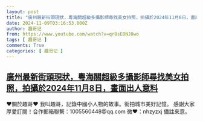 ```yaml
---
layout: post
title: "廣州最新街頭現狀，粵海關超級多攝影師尋找美女拍照，拍攝於2024年11月8日，畫面出人意料"
date: 2024-11-09T03:16:53.000Z
author: 趣哥记
from: https://www.youtube.com/watch?v=qr8sEONJ8wo
tags: [ 趣哥记 ]
comments: True
categories: [ 趣哥记 ]
---
```

<!--1731122213000-->
[廣州最新街頭現狀，粵海關超級多攝影師尋找美女拍照，拍攝於2024年11月8日，畫面出人意料](https://www.youtube.com/watch?v=qr8sEONJ8wo)
------

<div>
♥關於趣哥♥  我叫趣哥，記錄中國小人物的故事。街拍城市美好記憶。  感謝大家厚愛訂閱！合作郵箱聯繫：1005560448@qq.com 微❤：nhzyzxj 備註來意。
</div>
